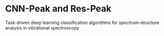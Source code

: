 # CNN-Peak and Res-Peak
Task-driven deep learning classification algorithms for spectrum–structure analysis in vibrational spectroscopy
